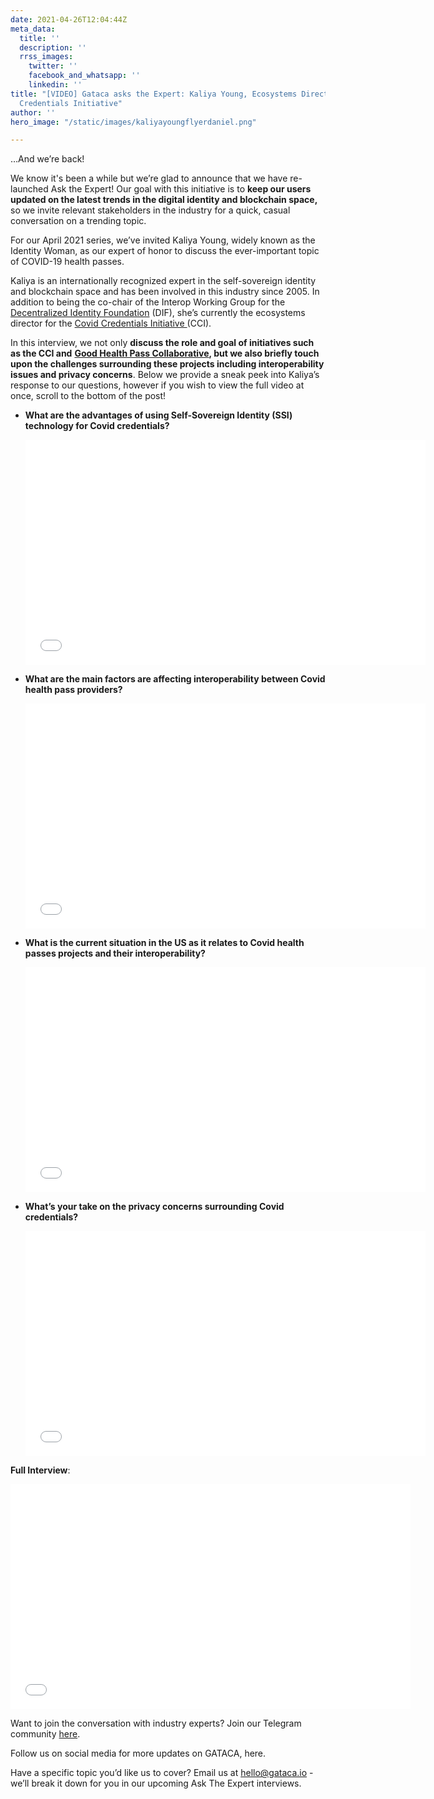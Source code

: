 ```yaml
---
date: 2021-04-26T12:04:44Z
meta_data:
  title: ''
  description: ''
  rrss_images:
    twitter: ''
    facebook_and_whatsapp: ''
    linkedin: ''
title: "[VIDEO] Gataca asks the Expert: Kaliya Young, Ecosystems Director at the Covid
  Credentials Initiative"
author: ''
hero_image: "/static/images/kaliyayoungflyerdaniel.png"

---
```

…And we’re back!

 We know it's been a while but we’re glad to announce that we have re-launched Ask the Expert! Our goal with this initiative is to **keep our users updated on the latest trends in the digital identity and blockchain space,** so we invite relevant stakeholders in the industry for a quick, casual conversation on a trending topic.

For our April 2021 series, we’ve invited Kaliya Young, widely known as the Identity Woman, as our expert of honor to discuss the ever-important topic of COVID-19 health passes.

Kaliya is an internationally recognized expert in the self-sovereign identity and blockchain space and has been involved in this industry since 2005. In addition to being the co-chair of the Interop Working Group for the[ Decentralized Identity Foundation](https://identity.foundation/ "https://identity.foundation/") (DIF), she’s currently the ecosystems director for the [Covid Credentials Initiative ](https://www.covidcreds.org/ "https://www.covidcreds.org/")(CCI).

In this interview, we not only **discuss the role and goal of initiatives such as the CCI and** [**Good Health Pass Collaborative**](https://www.goodhealthpass.org/ "https://www.goodhealthpass.org/")**, but we also briefly touch upon the challenges surrounding these projects including interoperability issues and privacy concerns**. Below we provide a sneak peek into Kaliya’s response to our questions, however if you wish to view the full video at once, scroll to the bottom of the post!

* **What are the advantages of using Self-Sovereign Identity (SSI) technology for Covid credentials?**

  <iframe src="[https://player.vimeo.com/video/541529889](https://player.vimeo.com/video/541529889 "https://player.vimeo.com/video/541529889")" width="640" height="360" frameborder="0" allow="autoplay; fullscreen; picture-in-picture" allowfullscreen></iframe>
* **What are the main factors are affecting interoperability between Covid health pass providers?**

  <iframe src="[https://player.vimeo.com/video/541530523](https://player.vimeo.com/video/541530523 "https://player.vimeo.com/video/541530523")" width="640" height="360" frameborder="0" allow="autoplay; fullscreen; picture-in-picture" allowfullscreen></iframe>
* **What is the current situation in the US as it relates to Covid health passes projects and their interoperability?**

  <iframe src="[https://player.vimeo.com/video/541531383](https://player.vimeo.com/video/541531383 "https://player.vimeo.com/video/541531383")" width="640" height="360" frameborder="0" allow="autoplay; fullscreen; picture-in-picture" allowfullscreen></iframe>
* **What’s your take on the privacy concerns surrounding Covid credentials?**

  <iframe src="[https://player.vimeo.com/video/541572028](https://player.vimeo.com/video/541572028 "https://player.vimeo.com/video/541572028")" width="640" height="360" frameborder="0" allow="autoplay; fullscreen; picture-in-picture" allowfullscreen></iframe>

**Full Interview**:

<iframe src="[https://player.vimeo.com/video/541556504](https://player.vimeo.com/video/541556504 "https://player.vimeo.com/video/541556504")" width="640" height="360" frameborder="0" allow="autoplay; fullscreen; picture-in-picture" allowfullscreen></iframe>

Want to join the conversation with industry experts? Join our Telegram community [here](https://bit.ly/3xyC9wz).

Follow us on social media for more updates on GATACA, here.

Have a specific topic you’d like us to cover? Email us at [hello@gataca.io](mailto:hello@gataca.io "mailto:hello@gataca.io") - we’ll break it down for you in our upcoming Ask The Expert interviews.